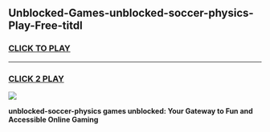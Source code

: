 
## Unblocked-Games-unblocked-soccer-physics-Play-Free-titdl
<h3>
<a href="https://premium76.site?title=unblocked-soccer-physics&ref=15A">CLICK TO PLAY</a></h3>
<hr>

<h3>
<a href="https://premium76.site?title=unblocked-soccer-physics&ref=15A">CLICK 2 PLAY</a>
  
</h3>

<a href="https://premium76.site?title=unblocked-soccer-physics&ref=15A"><img src="https://clearcache.store/games.png"></a>


**unblocked-soccer-physics games unblocked: Your Gateway to Fun and Accessible Online Gaming**
